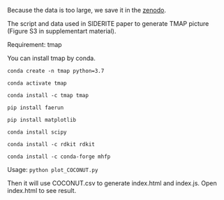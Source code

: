 Because the data is too large, we save it in the [zenodo](https://zenodo.org/records/10369627).

The script and data used in SIDERITE paper to generate TMAP picture (Figure S3 in supplementart material).

Requirement: tmap

You can install tmap by conda.

```
conda create -n tmap python=3.7

conda activate tmap

conda install -c tmap tmap

pip install faerun

pip install matplotlib

conda install scipy

conda install -c rdkit rdkit

conda install -c conda-forge mhfp
```
 

Usage: ```python plot_COCONUT.py```

Then it will use  COCONUT.csv to generate  index.html and index.js. Open index.html to see result.
